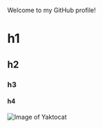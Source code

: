 Welcome to my GitHub profile!
# h1
## h2
### h3
#### h4
![Image of Yaktocat](https://octodex.github.com/images/yaktocat.png)
